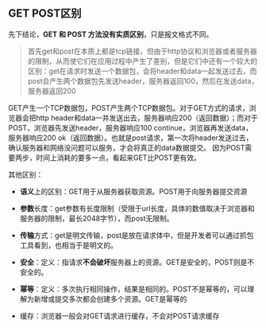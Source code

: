 ## GET POST区别

先下结论，**GET 和 POST 方法没有实质区别**，只是报文格式不同。

> 首先get和post在本质上都是tcp链接，但由于http协议和浏览器或者服务器的限制，从而使它们在应用过程中产生了差别，但是它们中还有一个较大的区别：get在请求时发送一个数据包，会将header和data一起发送过去，而post会产生两个数据包先发送header，服务器返回100，然后在发送data，服务器返回200

GET产生一个TCP数据包，POST产生两个TCP数据包。对于GET方式的请求，浏览器会把http header和data一并发送出去，服务器响应200（返回数据）；而对于POST，浏览器先发送header，服务器响应100 continue，浏览器再发送data，服务器响应200 ok（返回数据）。也就是post请求，第一次将header发送过去，确认服务器和网络没问题可以服务，才会将真正的data数据提交。 因为POST需要两步，时间上消耗的要多一点，看起来GET比POST更有效。

其他区别：

* **语义**上的区别：GET用于从服务器获取资源。POST用于向服务器提交资源
* **参数**长度：get参数有长度限制（受限于url长度，具体的数值取决于浏览器和服务器的限制，最长2048字节），而post无限制。
* **传输**方式：get是明文传输，post是放在请求体中，但是开发者可以通过抓包工具看到，也相当于是明文的。
* **安全**：定义：指请求**不会破坏**服务器上的资源。GET是安全的，POST则是不安全的。
* **幂等**：定义：多次执行相同操作，结果是相同的。POST不是幂等的，可以理解为新增或提交多次都会创建多个资源。GET是幂等的

* 缓存：浏览器一般会对GET请求进行缓存，不会对POST请求缓存